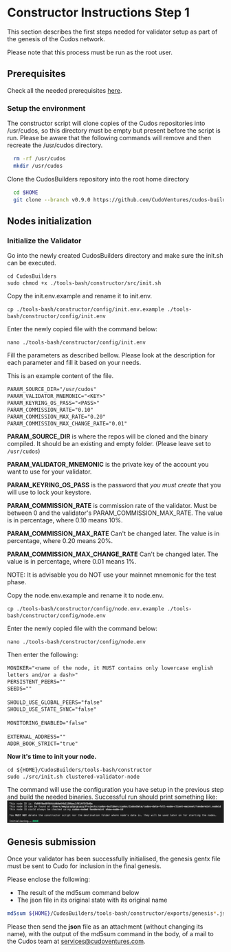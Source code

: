 # Constructor Instructions Step 1

This section describes the first steps needed for validator setup as part of the genesis of the Cudos network.

Please note that this process must be run as the root user.

## Prerequisites
Check all the needed prerequisites [here](./prerequisites.md).
### Setup the environment
The constructor script will clone copies of the Cudos repositories into /usr/cudos, so this directory must be empty but present before the script is run.
Please be aware that the following commands will remove and then recreate the /usr/cudos directory.

```bash
  rm -rf /usr/cudos
  mkdir /usr/cudos
```

Clone the CudosBuilders repository into the root home directory
```bash
  cd $HOME
  git clone --branch v0.9.0 https://github.com/CudoVentures/cudos-builders.git CudosBuilders
```

## Nodes initialization

### Initialize the Validator
Go into the newly created CudosBuilders directory and make sure the init.sh can be executed.
```
cd CudosBuilders
sudo chmod +x ./tools-bash/constructor/src/init.sh
```

Copy the init.env.example and rename it to init.env. 
```
cp ./tools-bash/constructor/config/init.env.example ./tools-bash/constructor/config/init.env
```
Enter the newly copied file with the command below:
```
nano ./tools-bash/constructor/config/init.env
```
Fill the parameters as described bellow. Please look at the description for each parameter and fill it based on your needs.
<p>This is an example content of the file.</p>

```
PARAM_SOURCE_DIR="/usr/cudos" 
PARAM_VALIDATOR_MNEMONIC="<KEY>" 
PARAM_KEYRING_OS_PASS="<PASS>"
PARAM_COMMISSION_RATE="0.10" 
PARAM_COMMISSION_MAX_RATE="0.20" 
PARAM_COMMISSION_MAX_CHANGE_RATE="0.01" 
```

**PARAM_SOURCE_DIR** is where the repos will be cloned and the binary compiled. It should be an existing and empty folder. (Please leave set to `/usr/cudos`) 

**PARAM_VALIDATOR_MNEMONIC** is the private key of the account you want to use for your validator.

**PARAM_KEYRING_OS_PASS** is the password that *you must create* that you will use to lock your keystore.

**PARAM_COMMISSION_RATE** is commission rate of the validator. Must be between 0 and the validator's PARAM_COMMISSION_MAX_RATE. The value is in percentage, where 0.10 means 10%.

**PARAM_COMMISSION_MAX_RATE**  Can't be changed later. The value is in percentage, where 0.20 means 20%.

**PARAM_COMMISSION_MAX_CHANGE_RATE** Can't be changed later. The value is in percentage, where 0.01 means 1%.

NOTE: It is advisable you do NOT use your mainnet mnemonic for the test phase.


Copy the node.env.example and rename it to node.env. 
```
cp ./tools-bash/constructor/config/node.env.example ./tools-bash/constructor/config/node.env
```
Enter the newly copied file with the command below:
```
nano ./tools-bash/constructor/config/node.env
```
Then enter the following:

```
MONIKER="<name of the node, it MUST contains only lowercase english letters and/or a dash>"
PERSISTENT_PEERS=""
SEEDS=""

SHOULD_USE_GLOBAL_PEERS="false"
SHOULD_USE_STATE_SYNC="false"

MONITORING_ENABLED="false"

EXTERNAL_ADDRESS=""
ADDR_BOOK_STRICT="true"
```


**Now it's time to init your node.**

```
cd ${HOME}/CudosBuilders/tools-bash/constructor
sudo ./src/init.sh clustered-validator-node
```

The command will use the configuration you have setup in the previous step and build the needed binaries. Successful run should print something like:
<img src="./init-full.png">

<!--
If you see any additional messages or error please refer to the troubleshooting section.
-->

## Genesis submission

Once your validator has been successfully initialised, the genesis gentx file must be sent to Cudo for inclusion in the final genesis.

Please enclose the following:

- The result of the md5sum command below
- The json file in its original state with its original name

```bash
md5sum ${HOME}/CudosBuilders/tools-bash/constructor/exports/genesis*.json
```

Please then send the **json** file as an attachment (without changing its name), with the output of the md5sum command in the body, of a mail to the Cudos team at [services@cudoventures.com](mailto:services@cudoventures.com).

<!--
# Troubleshooting
-->
